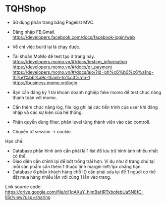 # TQHShop  
- Sử dụng phân trang bằng Pagelist MVC.  
- Đăng nhập FB,Gmail.  
https://developers.facebook.com/docs/facebook-login/web  

- Về chỉ việc build lại là chạy được.  

- Tài khoản MoMo để test tạo ở trang này.  
https://developers.momo.vn/#/docs/testing_information  
https://developers.momo.vn/#/docs/qr_payment  
https://developers.momo.vn/#/docs/aio/?id=ph%c6%b0%c6%a1ng-th%e1%bb%a9c-thanh-to%c3%a1n-1  
https://business.momo.vn/login 
- Bạn cần đăng ký 1 tài khoản doanh nghiệp fake momo để test chức năng thanh toán với momo.  
- Cần thêm chức năng log, file log ghi lại các tiến trình của user khi đăng nhập và các sự kiện của hệ thống.  
- Phân quyền dùng filter, phân level từng thành viên vào các controll.  
- Chuyển từ session -> cookie.  


Hạn chế:  
- Database phần hình ảnh cần phải là 1 list để lưu trữ hình ảnh nhiều nhất có thể.  
- Giao diện cần chỉnh lại để bớt trống trải hơn.  Ví dụ như ở trang chủ tại mỗi sản phẩm cần thêm 1 thuộc tính margin-left:1px chẳng hạn.  
- Database ở phần khách hàng chỗ ID cần phải sửa lại để 1 người có thể đặt mua hàng nhiều lần với cùng 1 lần vào trang.  

Link source code:  
https://drive.google.com/file/d/1qAXuY_hjmBaHRTxbofebUa5N8fC-liSr/view?usp=sharing  


